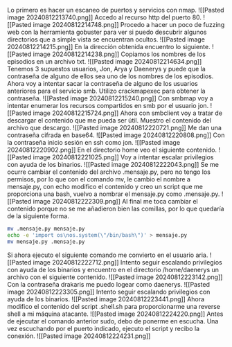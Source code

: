 
Lo primero es hacer un escaneo de puertos y servicios con nmap.
![[Pasted image 20240812213740.png]]
Accedo al recurso http del puerto 80.
![[Pasted image 20240812214748.png]]
Procedo a hacer un poco de fuzzing web con la herramienta gobuster para ver si puedo descubrir algunos directorios que a simple vista se encuentran ocultos.
![[Pasted image 20240812214215.png]]
En la dirección obtenida encuentro lo siguiente.
![[Pasted image 20240812214238.png]]
Copiamos los nombres de los episodios en un archivo txt.
![[Pasted image 20240812214634.png]]
Tenemos 3 supuestos usuarios, Jon, Arya y Daenerys y puede que la contraseña de alguno de ellos sea uno de los nombres de los episodios.
Ahora voy a intentar sacar la contraseña de alguno de los usuarios anteriores para el servicio smb.
Utilizo crackmapexec para obtener la contraseña.
![[Pasted image 20240812215240.png]]
Con smbmap voy a intentar enumerar los recursos compartidos en smb por el usuario jon.
![[Pasted image 20240812215724.png]]
Ahora con smbclient voy a tratar de descargar el contenido que me pueda ser útil.
Muestro el contenido del archivo que descargo.
![[Pasted image 20240812220721.png]]
Me dan una contraseña cifrada en base64.
![[Pasted image 20240812220808.png]]
Con la contraseña inicio sesión en ssh como jon.
![[Pasted image 20240812220902.png]]
En el directorio home veo el siguiente contenido.
![[Pasted image 20240812221025.png]]
Voy a intentar escalar privilegios con ayuda de los binarios.
![[Pasted image 20240812222043.png]]
Se me ocurre cambiar el contenido del archivo .mensaje.py, pero no tengo los permisos, por lo que con el comando mv, le cambio el nombre a mensaje.py, con echo modifico el contenido y creo un script que me proporciona una bash, vuelvo a nombrar el mensaje.py como .mensaje.py.
![[Pasted image 20240812222309.png]]
Al final me toca cambiar el contenido porque no se me añadieron bien las comillas, por lo que quedaría de la siguiente forma.
```bash
mv .mensaje.py mensaje.py
echo -e 'import os\nos.system(\"/bin/bash\")' > mensaje.py
mv mensaje.py .mensaje.py
```
Si ahora ejecuto el siguiente comando me convierto en el usuario aria.
![[Pasted image 20240812222712.png]]
Intento seguir escalando privilegios con ayuda de los binarios y encuentro en el directorio /home/daenerys un archivo con el siguiente contenido.
![[Pasted image 20240812223142.png]]
Con la contraseña drakaris me puedo logear como daenerys.
![[Pasted image 20240812223305.png]]
Intento seguir escalando privilegios con ayuda de los binarios.
![[Pasted image 20240812223441.png]]
Ahora modifico el contenido del script .shell.sh para proporcionarme una reverse shell a mi máquina atacante.
![[Pasted image 20240812224220.png]]
Antes de ejecutar el comando anterior sudo, debo de ponerme en escucha.
Una vez escuchando por el puerto indicado, ejecuto el script y recibo la conexión.
![[Pasted image 20240812224231.png]]